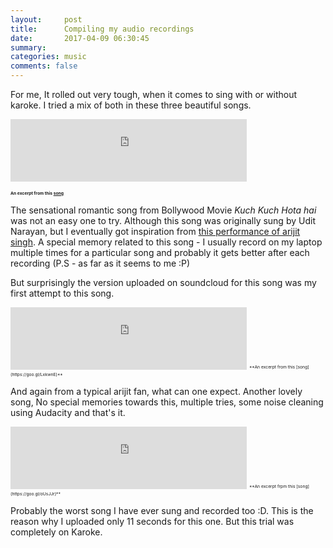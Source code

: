```yaml
---
layout:     post
title:      Compiling my audio recordings
date:       2017-04-09 06:30:45
summary:   
categories: music
comments: false
---
```

For me, It rolled out very tough, when it comes to sing with or without karoke. I tried a mix of both in these three beautiful songs.



<iframe width="75%" height="100" scrolling="yes" frameborder="yes" src="https://w.soundcloud.com/player/?url=https%3A//api.soundcloud.com/tracks/316818564&amp;auto_play=false&amp;hide_related=false&amp;show_comments=true&amp;show_user=true&amp;show_reposts=false&amp;visual=true"></iframe>

<sub><sup><sub><sup>**An excerpt from this [song](https://goo.gl/YVHc3W)**</sup></sub></sup></sub>





The sensational romantic song from Bollywood Movie *Kuch Kuch Hota hai* was not an easy one to try. Although this song was originally sung by Udit Narayan, but I eventually got inspiration from [this performance of arijit singh](https://www.youtube.com/watch?v=GHkcGNCfjns). A special memory related to this song -  I usually record on my laptop multiple times for a particular song and probably it gets better after each recording (P.S - as far as it seems to me :P) 

But surprisingly the version uploaded on soundcloud for this song was my first attempt to this song.










<iframe width="75%" height="100" scrolling="no" frameborder="no" src="https://w.soundcloud.com/player/?url=https%3A//api.soundcloud.com/tracks/316820923&amp;auto_play=false&amp;hide_related=false&amp;show_comments=true&amp;show_user=true&amp;show_reposts=false&amp;visual=true"></iframe>
<sub><sup><sub><sup>**An excerpt from this [song](https://goo.gl/LxkwnE)**</sup></sub></sup></sub>



And again from a typical arijit fan, what can one expect. Another lovely song, No special memories towards this, multiple tries, some noise cleaning using Audacity and that's it.


<iframe width="75%" height="100" scrolling="no" frameborder="no" src="https://w.soundcloud.com/player/?url=https%3A//api.soundcloud.com/tracks/316821464&amp;auto_play=false&amp;hide_related=false&amp;show_comments=true&amp;show_user=true&amp;show_reposts=false&amp;visual=true"></iframe>
<sub><sup><sub><sup>**An excerpt frpm this [song](https://goo.gl/oUsJJr)**</sup></sub></sup></sub>

Probably the worst song I have ever sung and recorded too :D. This is the reason why I uploaded only 11 seconds for this one. But this trial was completely on Karoke.








